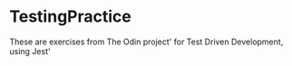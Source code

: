# TestingPractice

These are exercises from The Odin project' for Test Driven Development, using Jest'
